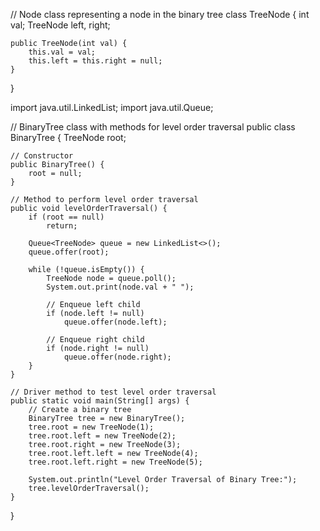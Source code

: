 // Node class representing a node in the binary tree
class TreeNode {
    int val;
    TreeNode left, right;

    public TreeNode(int val) {
        this.val = val;
        this.left = this.right = null;
    }
}

import java.util.LinkedList;
import java.util.Queue;

// BinaryTree class with methods for level order traversal
public class BinaryTree {
    TreeNode root;

    // Constructor
    public BinaryTree() {
        root = null;
    }

    // Method to perform level order traversal
    public void levelOrderTraversal() {
        if (root == null)
            return;

        Queue<TreeNode> queue = new LinkedList<>();
        queue.offer(root);

        while (!queue.isEmpty()) {
            TreeNode node = queue.poll();
            System.out.print(node.val + " ");

            // Enqueue left child
            if (node.left != null)
                queue.offer(node.left);

            // Enqueue right child
            if (node.right != null)
                queue.offer(node.right);
        }
    }

    // Driver method to test level order traversal
    public static void main(String[] args) {
        // Create a binary tree
        BinaryTree tree = new BinaryTree();
        tree.root = new TreeNode(1);
        tree.root.left = new TreeNode(2);
        tree.root.right = new TreeNode(3);
        tree.root.left.left = new TreeNode(4);
        tree.root.left.right = new TreeNode(5);

        System.out.println("Level Order Traversal of Binary Tree:");
        tree.levelOrderTraversal();
    }
}
